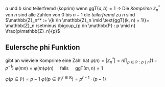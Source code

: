 $a$ und $b$ sind teilerfremd (koprim) wenn $\text{ggT}(a, b) = 1$
⇒ Die _Komprime_ $\mathbb{Z}_n^*$ von $n$ sind alle Zahlen von $0$ bis $n-1$ die _teilerfremd_ zu $n$ sind
$\mathbb{Z}_n^* := \{k \in \mathbb{Z}_n \mid \text{ggT}(k, n) = 1\}= \mathbb{Z}_n \setminus \bigcup_{p \in \mathbb{P} : p \mid n} \frac{p\mathbb{Z}_n}{p}$
## Eulersche phi Funktion
gibt an wieviele Komprime eine Zahl hat
$\varphi(n) = |\mathbb{Z}_n^*| = n \prod_{p \in \mathbb{P} : p \mid n} \left(1 - p^{-1}\right)$
$\varphi(mn) = \varphi(m)\varphi(n) \quad$ falls $\quad \text{ggT}(m, n) = 1$

$\varphi(p\in\mathbb{P})=p-1$
$\varphi((p\in\mathbb{P})^{r\in \mathbb{R}})=p^{r-1}\cdot(p-1)$
